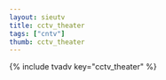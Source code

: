 ```yaml
--- 
layout: sieutv
title: cctv_theater
tags: ["cntv"]
thumb: cctv_theater
---
```

{% include tvadv key="cctv_theater" %}
